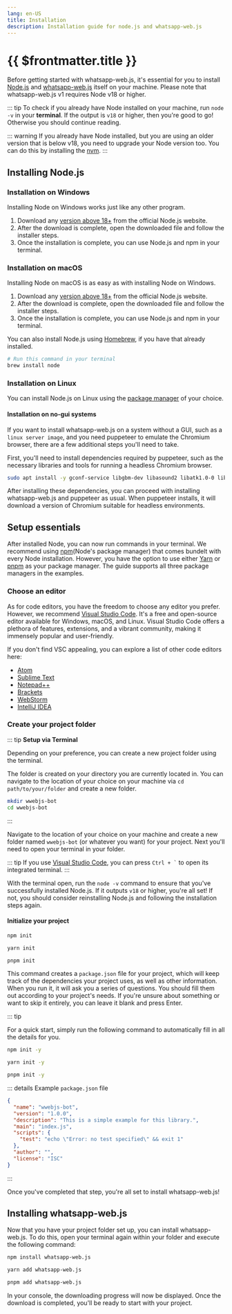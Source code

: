 ```yaml
---
lang: en-US
title: Installation
description: Installation guide for node.js and whatsapp-web.js
---
```


# {{ $frontmatter.title }}

Before getting started with whatsapp-web.js, it's essential for you to install [Node.js](#installing-node-js) and [whatsapp-web.js](#installing-whatsapp-web-js) itself on your machine. Please note that whatsapp-web.js v1 requires Node v18 or higher.

::: tip
To check if you already have Node installed on your machine, run `node -v` in your **terminal**. If the output is `v18` or higher, then you're good to go! Otherwise you should continue reading.

::: warning
If you already have Node installed, but you are using an older version that is below v18, you need to upgrade your Node version too. You can do this by installing the [nvm](https://github.com/nvm-sh/nvm#installing-and-updating).
:::

## Installing Node.js

### Installation on Windows

Installing Node on Windows works just like any other program. 

1. Download any [version above 18+](https://nodejs.org/) from the official Node.js website.
2. After the download is complete, open the downloaded file and follow the installer steps.
3. Once the installation is complete, you can use Node.js and npm in your terminal.

### Installation on macOS

Installing Node on macOS is as easy as with installing Node on Windows.

1. Download any [version above 18+](https://nodejs.org/) from the official Node.js website.
2. After the download is complete, open the downloaded file and follow the installer steps.
3. Once the installation is complete, you can use Node.js and npm in your terminal.

You can also install Node.js using [Homebrew](https://brew.sh/), if you have that already installed.

```bash
# Run this command in your terminal
brew install node
```

### Installation on Linux

You can install Node.js on Linux using the [package manager](https://nodejs.org/en/download/package-manager/) of your choice. 

#### Installation on no-gui systems

If you want to install whatsapp-web.js on a system without a GUI, such as a ``linux server image``, and you need puppeteer to emulate the Chromium browser, there are a few additional steps you'll need to take. 

First, you'll need to install dependencies required by puppeteer, such as the necessary libraries and tools for running a headless Chromium browser. 

```bash	
sudo apt install -y gconf-service libgbm-dev libasound2 libatk1.0-0 libc6 libcairo2 libcups2 libdbus-1-3 libexpat1 libfontconfig1 libgcc1 libgconf-2-4 libgdk-pixbuf2.0-0 libglib2.0-0 libgtk-3-0 libnspr4 libpango-1.0-0 libpangocairo-1.0-0 libstdc++6 libx11-6 libx11-xcb1 libxcb1 libxcomposite1 libxcursor1 libxdamage1 libxext6 libxfixes3 libxi6 libxrandr2 libxrender1 libxss1 libxtst6 ca-certificates fonts-liberation libappindicator1 libnss3 lsb-release xdg-utils wget
```

After installing these dependencies, you can proceed with installing whatsapp-web.js and puppeteer as usual. When puppeteer installs, it will download a version of Chromium suitable for headless environments.

## Setup essentials

After installed Node, you can now run commands in your terminal. We recommend using [npm](https://www.npmjs.com/)(Node's package manager) that comes bundelt with every Node installation. However, you have the option to use either [Yarn](https://yarnpkg.com/) or [pnpm](https://pnpm.io/) as your package manager. The guide supports all three package managers in the examples.

### Choose an editor

As for code editors, you have the freedom to choose any editor you prefer. However, we recommend [Visual Studio Code](https://code.visualstudio.com/). It's a free and open-source editor available for Windows, macOS, and Linux. Visual Studio Code offers a plethora of features, extensions, and a vibrant community, making it immensely popular and user-friendly. 

If you don't find VSC appealing, you can explore a list of other code editors here:

- [Atom](https://atom.io/)
- [Sublime Text](https://www.sublimetext.com/)
- [Notepad++](https://notepad-plus-plus.org/)
- [Brackets](http://brackets.io/)
- [WebStorm](https://www.jetbrains.com/webstorm/)
- [IntelliJ IDEA](https://www.jetbrains.com/idea/)

### Create your project folder

::: tip
**Setup via Terminal**

Depending on your preference, you can create a new project folder using the terminal.

The folder is created on your directory you are currently located in. You can navigate to the location of your choice on your machine via `cd path/to/your/folder` and create a new folder.

```bash	
mkdir wwebjs-bot
cd wwebjs-bot
```
:::

Navigate to the location of your choice on your machine and create a new folder named `wwebjs-bot` (or whatever you want) for your project. Next you'll need to open your terminal in your folder.

::: tip
If you use [Visual Studio Code](https://code.visualstudio.com/), you can press <code>Ctrl + `</code> to open its integrated terminal.
:::

With the terminal open, run the `node -v` command to ensure that you've successfully installed Node.js. If it outputs `v18` or higher, you're all set! If not, you should consider reinstalling Node.js and following the installation steps again.

#### Initialize your project

<CodeGroup>
<CodeGroupItem title="NPM" active>

```bash
npm init
```
</CodeGroupItem>
<CodeGroupItem title="YARN">

```bash
yarn init
```

</CodeGroupItem>

<CodeGroupItem title="PNPM">

```bash
pnpm init
```

</CodeGroupItem>
</CodeGroup>

This command creates a `package.json` file for your project, which will keep track of the dependencies your project uses, as well as other information. When you run it, it will ask you a series of questions. You should fill them out according to your project's needs. If you're unsure about something or want to skip it entirely, you can leave it blank and press Enter.

::: tip

For a quick start, simply run the following command to automatically fill in all the details for you.

<CodeGroup>
<CodeGroupItem title="NPM" active>

```bash
npm init -y
```
</CodeGroupItem>
<CodeGroupItem title="YARN">

```bash
yarn init -y
```

</CodeGroupItem>

<CodeGroupItem title="PNPM">

```bash
pnpm init -y
```

</CodeGroupItem>
</CodeGroup>

::: details Example `package.json` file
```json
{
  "name": "wwebjs-bot",
  "version": "1.0.0",
  "description": "This is a simple example for this library.",
  "main": "index.js",
  "scripts": {
    "test": "echo \"Error: no test specified\" && exit 1"
  },
  "author": "",
  "license": "ISC"
}
```
:::

Once you've completed that step, you're all set to install whatsapp-web.js!

## Installing whatsapp-web.js

Now that you have your project folder set up, you can install whatsapp-web.js. To do this, open your terminal again within your folder and execute the following command:

<CodeGroup>
<CodeGroupItem title="NPM" active>

```bash
npm install whatsapp-web.js
```

</CodeGroupItem>
<CodeGroupItem title="YARN">

```bash
yarn add whatsapp-web.js
```

</CodeGroupItem>
<CodeGroupItem title="PNPM">

```bash
pnpm add whatsapp-web.js
```

</CodeGroupItem>
</CodeGroup>

In your console, the downloading progress will now be displayed. Once the download is completed, you'll be ready to start with your project.
